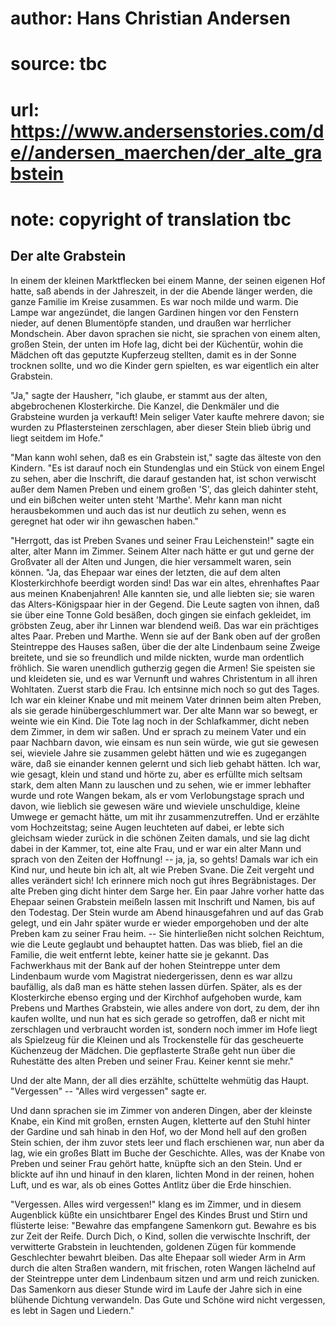 # author: Hans Christian Andersen
# source: tbc
# url: https://www.andersenstories.com/de//andersen_maerchen/der_alte_grabstein
# note: copyright of translation tbc

## Der alte Grabstein 

In einem der kleinen Marktflecken bei einem Manne, der seinen eigenen
Hof hatte, saß abends in der Jahreszeit, in der die Abende länger
werden, die ganze Familie im Kreise zusammen. Es war noch milde und
warm. Die Lampe war angezündet, die langen Gardinen hingen vor den
Fenstern nieder, auf denen Blumentöpfe standen, und draußen war
herrlicher Mondschein. Aber davon sprachen sie nicht, sie sprachen von
einem alten, großen Stein, der unten im Hofe lag, dicht bei der
Küchentür, wohin die Mädchen oft das geputzte Kupferzeug stellten, damit
es in der Sonne trocknen sollte, und wo die Kinder gern spielten, es war
eigentlich ein alter Grabstein.

"Ja," sagte der Hausherr, "ich glaube, er stammt aus der alten,
abgebrochenen Klosterkirche. Die Kanzel, die Denkmäler und die
Grabsteine wurden ja verkauft! Mein seliger Vater kaufte mehrere davon;
sie wurden zu Pflastersteinen zerschlagen, aber dieser Stein blieb übrig
und liegt seitdem im Hofe."

"Man kann wohl sehen, daß es ein Grabstein ist," sagte das älteste von
den Kindern. "Es ist darauf noch ein Stundenglas und ein Stück von
einem Engel zu sehen, aber die Inschrift, die darauf gestanden hat, ist
schon verwischt außer dem Namen Preben und einem großen 'S', das
gleich dahinter steht, und ein bißchen weiter unten steht 'Marthe'.
Mehr kann man nicht herausbekommen und auch das ist nur deutlich zu
sehen, wenn es geregnet hat oder wir ihn gewaschen haben."

"Herrgott, das ist Preben Svanes und seiner Frau Leichenstein!" sagte
ein alter, alter Mann im Zimmer. Seinem Alter nach hätte er gut und
gerne der Großvater all der Alten und Jungen, die hier versammelt waren,
sein können. "Ja, das Ehepaar war eines der letzten, die auf dem alten
Klosterkirchhofe beerdigt worden sind! Das war ein altes, ehrenhaftes
Paar aus meinen Knabenjahren! Alle kannten sie, und alle liebten sie;
sie waren das Alters-Königspaar hier in der Gegend. Die Leute sagten von
ihnen, daß sie über eine Tonne Gold besäßen, doch gingen sie einfach
gekleidet, im gröbsten Zeug, aber ihr Linnen war blendend weiß. Das war
ein prächtiges altes Paar. Preben und Marthe. Wenn sie auf der Bank oben
auf der großen Steintreppe des Hauses saßen, über die der alte
Lindenbaum seine Zweige breitete, und sie so freundlich und milde
nickten, wurde man ordentlich fröhlich. Sie waren unendlich gutherzig
gegen die Armen! Sie speisten sie und kleideten sie, und es war Vernunft
und wahres Christentum in all ihren Wohltaten. Zuerst starb die Frau.
Ich entsinne mich noch so gut des Tages. Ich war ein kleiner Knabe und
mit meinem Vater drinnen beim alten Preben, als sie gerade
hinübergeschlummert war. Der alte Mann war so bewegt, er weinte wie ein
Kind. Die Tote lag noch in der Schlafkammer, dicht neben dem Zimmer, in
dem wir saßen. Und er sprach zu meinem Vater und ein paar Nachbarn
davon, wie einsam es nun sein würde, wie gut sie gewesen sei, wieviele
Jahre sie zusammen gelebt hätten und wie es zugegangen wäre, daß sie
einander kennen gelernt und sich lieb gehabt hätten. Ich war, wie
gesagt, klein und stand und hörte zu, aber es erfüllte mich seltsam
stark, dem alten Mann zu lauschen und zu sehen, wie er immer lebhafter
wurde und rote Wangen bekam, als er vom Verlobungstage sprach und davon,
wie lieblich sie gewesen wäre und wieviele unschuldige, kleine Umwege er
gemacht hätte, um mit ihr zusammenzutreffen. Und er erzählte vom
Hochzeitstag; seine Augen leuchteten auf dabei, er lebte sich gleichsam
wieder zurück in die schönen Zeiten damals, und sie lag dicht dabei in
der Kammer, tot, eine alte Frau, und er war ein alter Mann und sprach
von den Zeiten der Hoffnung! -- ja, ja, so gehts! Damals war ich ein
Kind nur, und heute bin ich alt, alt wie Preben Svane. Die Zeit vergeht
und alles verändert sich! Ich erinnere mich noch gut ihres
Begräbnistages. Der alte Preben ging dicht hinter dem Sarge her. Ein
paar Jahre vorher hatte das Ehepaar seinen Grabstein meißeln lassen mit
Inschrift und Namen, bis auf den Todestag. Der Stein wurde am Abend
hinausgefahren und auf das Grab gelegt, und ein Jahr später wurde er
wieder emporgehoben und der alte Preben kam zu seiner Frau heim. -- Sie
hinterließen nicht solchen Reichtum, wie die Leute geglaubt und
behauptet hatten. Das was blieb, fiel an die Familie, die weit entfernt
lebte, keiner hatte sie je gekannt. Das Fachwerkhaus mit der Bank auf
der hohen Steintreppe unter dem Lindenbaum wurde vom Magistrat
niedergerissen, denn es war allzu baufällig, als daß man es hätte stehen
lassen dürfen. Später, als es der Klosterkirche ebenso erging und der
Kirchhof aufgehoben wurde, kam Prebens und Marthes Grabstein, wie alles
andere von dort, zu dem, der ihn kaufen wollte, und nun hat es sich
gerade so getroffen, daß er nicht mit zerschlagen und verbraucht worden
ist, sondern noch immer im Hofe liegt als Spielzeug für die Kleinen und
als Trockenstelle für das gescheuerte Küchenzeug der Mädchen. Die
gepflasterte Straße geht nun über die Ruhestätte des alten Preben und
seiner Frau. Keiner kennt sie mehr."

Und der alte Mann, der all dies erzählte, schüttelte wehmütig das Haupt.
"Vergessen" -- "Alles wird vergessen" sagte er.

Und dann sprachen sie im Zimmer von anderen Dingen, aber der kleinste
Knabe, ein Kind mit großen, ernsten Augen, kletterte auf den Stuhl
hinter der Gardine und sah hinab in den Hof, wo der Mond hell auf den
großen Stein schien, der ihm zuvor stets leer und flach erschienen war,
nun aber da lag, wie ein großes Blatt im Buche der Geschichte. Alles,
was der Knabe von Preben und seiner Frau gehört hatte, knüpfte sich an
den Stein. Und er blickte auf ihn und hinauf in den klaren, lichten Mond
in der reinen, hohen Luft, und es war, als ob eines Gottes Antlitz über
die Erde hinschien.

"Vergessen. Alles wird vergessen!" klang es im Zimmer, und in diesem
Augenblick küßte ein unsichtbarer Engel des Kindes Brust und Stirn und
flüsterte leise: "Bewahre das empfangene Samenkorn gut. Bewahre es bis
zur Zeit der Reife. Durch Dich, o Kind, sollen die verwischte Inschrift,
der verwitterte Grabstein in leuchtenden, goldenen Zügen für kommende
Geschlechter bewahrt bleiben. Das alte Ehepaar soll wieder Arm in Arm
durch die alten Straßen wandern, mit frischen, roten Wangen lächelnd auf
der Steintreppe unter dem Lindenbaum sitzen und arm und reich zunicken.
Das Samenkorn aus dieser Stunde wird im Laufe der Jahre sich in eine
blühende Dichtung verwandeln. Das Gute und Schöne wird nicht vergessen,
es lebt in Sagen und Liedern."
